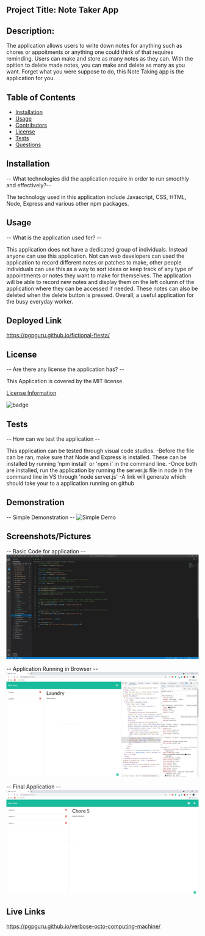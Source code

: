 ## Project Title: Note Taker App


  ## Description:
  The application allows users to write down notes for anything such as chores or appoitments or anything one could think of that requires reminding. Users can make and store as many notes as they can. With the opition to delete made notes, you can make and delete as many as you want. Forget what you were suppose to do, this Note Taking app is the application for you.


  ## Table of Contents
  * [Installation](#installation)
  * [Usage](#usage)
  * [Contributors](#contributors)
  * [License](#license)
  * [Tests](#tests)
  * [Questions](#questions)
  

  ## Installation
  -- What technologies did the application require in order to run smoothly and effectively?--

  The technology used in this application include Javascript, CSS, HTML, Node, Express and various other npm packages.


  ## Usage
  -- What is the application used for? --

  This application does not have a dedicated group of individuals. Instead anyone can use this application. Not can web developers can used the application to record different notes or patches to make, other people individuals can use this as a way to sort ideas or keep track of any type of appointments or notes they want to make for themselves. The application will be able to record new notes and display them on the left column of the application where they can be accessed if needed. These notes can also be deleted when the delete button is pressed. Overall, a useful application for the busy everyday worker.

## Deployed Link

https://pgpguru.github.io/fictional-fiesta/


  ## License
  -- Are there any license the application has? --

  This Application is covered by the MIT license.

  [License Information](https://opensource.org/licenses/MIT)

  ![badge](https://img.shields.io/static/v1?label=License&message=MIT&color=success)



  ## Tests
  -- How can we test the application --

  This application can be tested through visual code studios. 
    -Before the file can be ran, make sure that Node and Express is installed. These can be installed by running 'npm install' or 'npm i' in the command line. 
    -Once both are installed, run the application by running the server.js file in node in the command line in VS through 'node server.js'
    -A link will generate which should take your to a application running on github




  ## Demonstration
  -- Simple Demonstration --
  ![Simple Demo](./screenshots/Demo_(Note-Take).gif)



  ## Screenshots/Pictures
  -- Basic Code for application --
  ![Basic Code](./screenshots/screenshot1.jpg)


  -- Application Running in Browser --
  ![Application Running on Browser](./screenshots/screenshot2.jpg)


  -- Final Application --
  ![Final Application](./screenshots/screenshot3.jpg)



  ## Live Links

  https://pgpguru.github.io/verbose-octo-computing-machine/